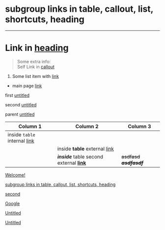 
# subgroup links in table, callout, list, shortcuts, heading

---

# Link in [heading](../../second.md)

> Some extra info:  
> Self Link in [callout](./subgroup-links-in-table-callout-list-shortcuts-heading.md)

1. Some list item with [link](../../components.md)

- main page [link](../../welcome.md)

first [untitled](./untitled.md)

second [untitled](./untitled-1.md)

parent [untitled](../untitled.md)

  
| Column 1 | Column 2 | Column 3 |  
| --- | --- | --- |  
| inside `table` internal [link](../../second.md) |  |  |  
|  | inside **table** external [link](https://google.com) |  |  
|  | ***inside*** table second external **[link](google.com)** | ~~asdfasd~~ ~~***asdfasdf***~~ |  


  
[Welcome!](../../welcome.md)  
  
[subgroup links in table, callout, list, shortcuts, heading](./subgroup-links-in-table-callout-list-shortcuts-heading.md)  
  
[second](../../second.md)  
  
[Google](https://google.com)  
  
[Untitled](./untitled.md)  
  
[Untitled](./untitled-1.md)  
  
